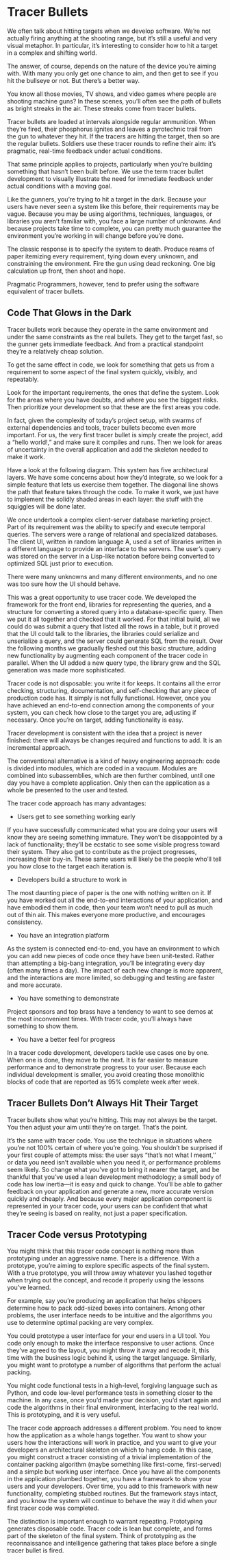 # Tracer Bullets

We often talk about hitting targets when we develop software.
We’re not actually firing anything at the shooting range, but it’s still a useful and very visual metaphor.
In particular, it’s interesting to consider how to hit a target in a complex and shifting world.

The answer, of course, depends on the nature of the device you’re aiming with.
With many you only get one chance to aim, and then get to see if you hit the bullseye or not.
But there’s a better way.

You know all those movies, TV shows, and video games where people are shooting machine guns?
In these scenes, you’ll often see the path of bullets as bright streaks in the air.
These streaks come from tracer bullets.

Tracer bullets are loaded at intervals alongside regular ammunition.
When they’re fired, their phosphorus ignites and leaves a pyrotechnic trail from the gun to whatever they hit.
If the tracers are hitting the target, then so are the regular bullets.
Soldiers use these tracer rounds to refine their aim: it’s pragmatic, real-time feedback under actual conditions.

That same principle applies to projects, particularly when you’re building something that hasn’t been built before.
We use the term tracer bullet development to visually illustrate the need for immediate feedback under actual conditions with a moving goal.

Like the gunners, you’re trying to hit a target in the dark.
Because your users have never seen a system like this before, their requirements may be vague.
Because you may be using algorithms, techniques, languages, or libraries you aren’t familiar with, you face a large number of unknowns.
And because projects take time to complete, you can pretty much guarantee the environment you’re working in will change before you’re done.

The classic response is to specify the system to death.
Produce reams of paper itemizing every requirement, tying down every unknown, and constraining the environment.
Fire the gun using dead reckoning.
One big calculation up front, then shoot and hope.

Pragmatic Programmers, however, tend to prefer using the software equivalent of tracer bullets.

## Code That Glows in the Dark

Tracer bullets work because they operate in the same environment and under the same constraints as the real bullets.
They get to the target fast, so the gunner gets immediate feedback.
And from a practical standpoint they’re a relatively cheap solution.

To get the same effect in code, we look for something that gets us from a requirement to some aspect of the final system quickly, visibly, and repeatably.

Look for the important requirements, the ones that define the system.
Look for the areas where you have doubts, and where you see the biggest risks.
Then prioritize your development so that these are the first areas you code.

In fact, given the complexity of today’s project setup, with swarms of external dependencies and tools, tracer bullets become even more important.
For us, the very first tracer bullet is simply create the project, add a “hello world!,” and make sure it compiles and runs.
Then we look for areas of uncertainty in the overall application and add the skeleton needed to make it work.

Have a look at the following diagram. This system has five architectural layers.
We have some concerns about how they’d integrate, so we look for a simple feature that lets us exercise them together.
The diagonal line shows the path that feature takes through the code.
To make it work, we just have to implement the solidly shaded areas in each layer: the stuff with the squiggles will be done later.

We once undertook a complex client-server database marketing project.
Part of its requirement was the ability to specify and execute temporal queries.
The servers were a range of relational and specialized databases.
The client UI, written in random language A, used a set of libraries written in a different language to provide an interface to the servers.
The user’s query was stored on the server in a Lisp-like notation before being converted to optimized SQL just prior to execution.

There were many unknowns and many different environments, and no one was too sure how the UI should behave.

This was a great opportunity to use tracer code.
We developed the framework for the front end, libraries for representing the queries, and a structure for converting a stored query into a database-specific query.
Then we put it all together and checked that it worked.
For that initial build, all we could do was submit a query that listed all the rows in a table, but it proved that the UI could talk to the libraries, the libraries could serialize and unserialize a query, and the server could generate SQL from the result.
Over the following months we gradually fleshed out this basic structure, adding new functionality by augmenting each component of the tracer code in parallel.
When the UI added a new query type, the library grew and the SQL generation was made more sophisticated.

Tracer code is not disposable: you write it for keeps.
It contains all the error checking, structuring, documentation, and self-checking that any piece of production code has.
It simply is not fully functional.
However, once you have achieved an end-to-end connection among the components of your system, you can check how close to the target you are, adjusting if necessary.
Once you’re on target, adding functionality is easy.

Tracer development is consistent with the idea that a project is never finished:
there will always be changes required and functions to add.
It is an incremental approach.

The conventional alternative is a kind of heavy engineering approach: code is divided into modules, which are coded in a vacuum.
Modules are combined into subassemblies, which are then further combined, until one day you have a complete application.
Only then can the application as a whole be presented to the user and tested.

The tracer code approach has many advantages:

- Users get to see something working early

If you have successfully communicated what you are doing your users will know they are seeing something immature.
They won’t be disappointed by a lack of functionality;
they’ll be ecstatic to see some visible progress toward their system.
They also get to contribute as the project progresses, increasing their buy-in.
These same users will likely be the people who’ll tell you how close to the target each iteration is.

- Developers build a structure to work in

The most daunting piece of paper is the one with nothing written on it.
If you have worked out all the end-to-end interactions of your application, and have embodied them in code, then your team won’t need to pull as much out of thin air.
This makes everyone more productive, and encourages consistency.

- You have an integration platform

As the system is connected end-to-end, you have an environment to which you can add new pieces of code once they have been unit-tested.
Rather than attempting a big-bang integration, you’ll be integrating every day (often many times a day).
The impact of each new change is more apparent, and the interactions are more limited, so debugging and testing are faster and more accurate.

- You have something to demonstrate

Project sponsors and top brass have a tendency to want to see demos at the most inconvenient times.
With tracer code, you’ll always have something to show them.

- You have a better feel for progress

In a tracer code development, developers tackle use cases one by one.
When one is done, they move to the next.
It is far easier to measure performance and to demonstrate progress to your user.
Because each individual development is smaller, you avoid creating those monolithic blocks of code that are reported as 95% complete week after week.

## Tracer Bullets Don’t Always Hit Their Target

Tracer bullets show what you’re hitting.
This may not always be the target.
You then adjust your aim until they’re on target.
That’s the point.

It’s the same with tracer code.
You use the technique in situations where you’re not 100% certain of where you’re going.
You shouldn’t be surprised if your first couple of attempts miss: the user says “that’s not what I meant,’’ or data you need isn’t available when you need it, or performance problems seem likely.
So change what you’ve got to bring it nearer the target, and be thankful that you’ve used a lean development methodology;
a small body of code has low inertia—it is easy and quick to change.
You’ll be able to gather feedback on your application and generate a new, more accurate version quickly and cheaply.
And because every major application component is represented in your tracer code, your users can be confident that what they’re seeing is based on reality, not just a paper specification.

## Tracer Code versus Prototyping

You might think that this tracer code concept is nothing more than prototyping under an aggressive name.
There is a difference.
With a prototype, you’re aiming to explore specific aspects of the final system.
With a true prototype, you will throw away whatever you lashed together when trying out the concept, and recode it properly using the lessons you’ve learned.

For example, say you’re producing an application that helps shippers determine how to pack odd-sized boxes into containers.
Among other problems, the user interface needs to be intuitive and the algorithms you use to determine optimal packing are very complex.

You could prototype a user interface for your end users in a UI tool.
You code only enough to make the interface responsive to user actions.
Once they’ve agreed to the layout, you might throw it away and recode it, this time with the business logic behind it, using the target language.
Similarly, you might want to prototype a number of algorithms that perform the actual packing.

You might code functional tests in a high-level, forgiving language such as Python, and code low-level performance tests in something closer to the machine.
In any case, once you’d made your decision, you’d start again and code the algorithms in their final environment, interfacing to the real world.
This is prototyping, and it is very useful.

The tracer code approach addresses a different problem.
You need to know how the application as a whole hangs together.
You want to show your users how the interactions will work in practice, and you want to give your developers an architectural skeleton on which to hang code.
In this case, you might construct a tracer consisting of a trivial implementation of the container packing algorithm (maybe something like first-come, first-served) and a simple but working user interface.
Once you have all the components in the application plumbed together, you have a framework to show your users and your developers.
Over time, you add to this framework with new functionality, completing stubbed routines.
But the framework stays intact, and you know the system will continue to behave the way it did when your first tracer code was completed.

The distinction is important enough to warrant repeating.
Prototyping generates disposable code.
Tracer code is lean but complete, and forms part of the skeleton of the final system.
Think of prototyping as the reconnaissance and intelligence gathering that takes place before a single tracer bullet is fired.
